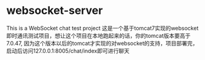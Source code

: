 # websocket-server
This is a WebSocket chat test project
这是一个基于tomcat7实现的websocket即时通讯测试项目，想让这个项目在本地跑起来的话，你的tomcat版本要高于7.0.47,
因为这个版本以后的tomcat才实现的对websocket的支持，项目部署完，启动后访问127.0.0.1:8005/chat/index即可进行聊天
